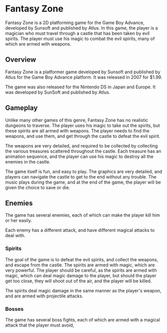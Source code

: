 # Fantasy Zone

Fantasy Zone is a 2D platforming game for the Game Boy Advance, developed by Sunsoft and published by Atlus. In this game, the player is a magician who must travel through a castle that has been taken by evil spirits. The player must use his magic to combat the evil spirits, many of which are armed with weapons.

## Overview

Fantasy Zone is a platformer game developed by Sunsoft and published by Atlus for the Game Boy Advance platform. It was released in 2007 for $1.99.

The game was also released for the Nintendo DS in Japan and Europe. It was developed by SunSoft and published by Atlus.

## Gameplay

Unlike many other games of this genre, Fantasy Zone has no realistic dungeons to traverse. The player uses his magic to take out the spirits, but these spirits are all armed with weapons. The player needs to find the weapons, and use them, and get through the castle to defeat the evil spirit.

The weapons are very detailed, and required to be collected by collecting the various treasures scattered throughout the castle. Each treasure has an animation sequence, and the player can use his magic to destroy all the enemies in the castle.

The game itself is fun, and easy to play. The graphics are very detailed, and players can navigate the castle to get to the end without any trouble. The music plays during the game, and at the end of the game, the player will be given the choice to save or die.

## Enemies

The game has several enemies, each of which can make the player kill him or her easily.

Each enemy has a different attack, and have different magical attacks to deal with.

### Spirits

The goal of the game is to defeat the evil spirits, and collect the weapons, and escape from the castle. The spirits are armed with magic, which are very powerful. The player should be careful, as the spirits are armed with magic, which can deal magic damage to the player, but should the player get too close, they will shoot out of the air, and the player will be killed.

The spirits deal magic damage in the same manner as the player's weapon, and are armed with projectile attacks.

### Bosses

The game has several boss fights, each of which are armed with a magical attack that the player must avoid,